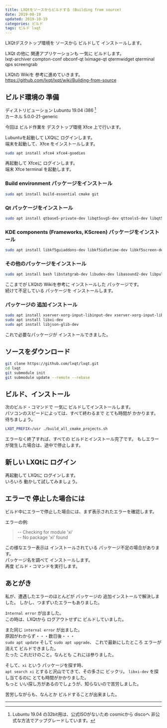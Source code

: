 ```yaml
---
title: LXQtをソースからビルドする (Building from source)
date: 2019-08-19
updated: 2019-10-19
categories: ビルド
tags: ビルド lxqt
---
```

LXQtデスクトップ環境を ソースから ビルドして インストールします。

LXQt の他に 関連アプリケーションも 一気に ビルドします。  
lxqt-archiver compton-conf obconf-qt lximage-qt qtermwidget  qterminal qps screengrab

LXQtの Wikiを 参考に進めていきます。  
<https://github.com/lxqt/lxqt/wiki/Building-from-source>

## ビルド環境の 準備

ディストリビューション Lubuntu 19.04 i386 [^386]  
カーネル 5.0.0-21-generic  

[^386]: Lubuntu 19.04 の32bit用は、公式ISOがないため cosmicから discoへ 非公式な方法でアップグレードしています。

今回は ビルド作業を デスクトップ環境 Xfce 上で行います。

Lubuntuを起動して LXQtに ログインします。  
端末を起動して、Xfce をインストールします。  
```bash
sudo apt install xfce4 xfce4-goodies
```
<!-- 124MB 使用 -->

再起動して Xfceに ログインします。  
端末 Xfce terminal を起動します。

### Build environment パッケージをインストール
```bash
sudo apt install build-essential cmake git
```
<!-- 28MB -->

### Qt パッケージをインストール
```bash
sudo apt install qtbase5-private-dev libqt5svg5-dev qttools5-dev libqt5x11extras5-dev 
```
<!-- 50MB -->

### KDE components (Frameworks, KScreen) パッケージをインストール
```bash
sudo apt install libkf5guiaddons-dev libkf5idletime-dev libkf5screen-dev libkf5windowsystem-dev libkf5solid-dev
```
<!-- 4MB -->

### その他のパッケージをインストール
```bash
sudo apt install bash libstatgrab-dev libudev-dev libasound2-dev libpulse-dev libsensors4-dev libconfig-dev libmuparser-dev libupower-glib-dev libpolkit-agent-1-dev libpolkit-qt5-1-dev sudo libexif-dev x11-utils libxss-dev libxcursor-dev libxcomposite-dev libxcb-damage0-dev libxcb-dpms0-dev libxcb-screensaver0-dev libxcb-util0-dev libxkbcommon-x11-dev libdbusmenu-qt5-dev libfm-dev libmenu-cache-dev lxmenu-data libgtk2.0-bin hicolor-icon-theme xdg-utils xdg-user-dirs oxygen-icon-theme openbox-dev
```
<!-- 83MB -->

ここまでが LXQtの Wikiを参考に インストールした パッケージです。  
続けて不足している パッケージを インストールします。

### パッケージの 追加インストール
```bash
sudo apt install xserver-xorg-input-libinput-dev xserver-xorg-input-libinput-dev-hwe-18.04 
sudo apt install libxi-dev 
sudo apt install libjson-glib-dev 
```

これで必要なパッケージが インストールできました。

## ソースをダウンロード

```bash
git clone https://github.com/lxqt/lxqt.git
cd lxqt
git submodule init
git submodule update --remote --rebase
```

## ビルド、インストール

次のビルド・コマンドで 一気に ビルドしてインストールします。  
パソコンのスピードによっては、すべて終わるまで とても時間が かかります。
待ちましょう。

```bash
LXQT_PREFIX=/usr ./build_all_cmake_projects.sh
```

エラーなく終了すれば、すべての ビルドとインストール完了です。
もしエラーが発生した場合は、途中で停止します。  

## 新しい LXQtに ログイン

再起動して LXQtに ログインします。  
いろいろ 動かして試してみましょう。

## エラーで 停止した場合には

ビルド中にエラーで停止した場合には、まず表示されたエラーを確認します。  

エラーの例:  
> -- Checking for module 'xi'  
--   No package 'xi' found

この様なエラー表示は インストールされている パッケージ不足の場合があります。  
パッケージ名を調べて インストールします。  
再度 ビルド・コマンドを実行します。

## あとがき

私が、遭遇したエラーのほとんどが パッケージの 追加インストールで解決しました。
しかし、つまずいたエラーもありました。

`Internal error` が出ました。  
この時は、LXQtから ログアウトせずに ビルドしていました。

また同じ `internal error` が出ました。  
原因がわからず・・・数日後・・・  
`sudo apt update` そして `sudo apt upgrade`、
これで最新にしたところ エラーが消えて ビルドできました。  
たった これだけのこと。なんとも これには参りました。

そして、`xi` という パッケージを探す時、  
`apt search xi` とすると沢山でてきて、その多さに ビックリ。
`libxi-dev` を探し当てるのに とても時間がかかりました。  
もっと いい探し方があるのでしょうが、知らないので苦労しました。

苦労しながらも、なんとか ビルドすることが出来ました。  

***
